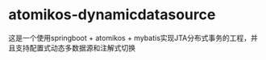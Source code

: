 # atomikos-dynamicdatasource
这是一个使用springboot + atomikos + mybatis实现JTA分布式事务的工程，并且支持配置式动态多数据源和注解式切换
